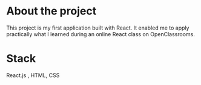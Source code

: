 # About the project
This project is my first application built with React. It enabled me to apply practically what I learned during an online React class on OpenClassrooms.

# Stack
React.js , HTML, CSS
